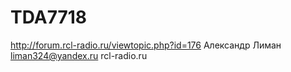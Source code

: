 # TDA7718
http://forum.rcl-radio.ru/viewtopic.php?id=176
Александр Лиман
liman324@yandex.ru
rcl-radio.ru
